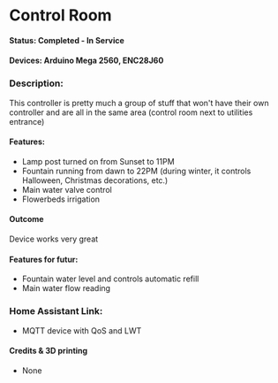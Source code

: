 # Control Room #

#### Status: Completed - In Service

#### Devices: Arduino Mega 2560, ENC28J60 ####

### Description: ###
This controller is pretty much a group of stuff that won't have their own controller and are all in the same area (control room next to utilities entrance)

#### Features:
- Lamp post turned on from Sunset to 11PM
- Fountain running from dawn to 22PM (during winter, it controls Halloween, Christmas decorations, etc.)
- Main water valve control
- Flowerbeds irrigation

#### Outcome ####
Device works very great

#### Features for futur:
- Fountain water level and controls automatic refill
- Main water flow reading

### Home Assistant Link: ###
- MQTT device with QoS and LWT

#### Credits & 3D printing
- None